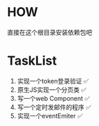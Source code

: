 # HOW  
直接在这个根目录安装依赖包吧

# TaskList  
1. 实现一个token登录验证 ✅ 
2. 原生JS实现一个分页类 ✅ 
3. 写一个web Component ✅ 
4. 写一个定时发邮件的程序 ✅
5. 实现一个eventEmiter ✅
